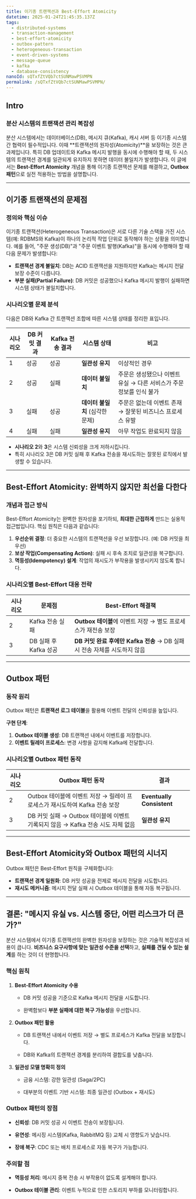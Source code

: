 ```yaml
---
title: 이기종 트랜잭션과 Best-Effort Atomicity
datetime: 2025-01-24T21:45:35.137Z
tags:
  - distributed-systems
  - transaction-management
  - best-effort-atomicity
  - outbox-pattern
  - heterogeneous-transaction
  - event-driven-systems
  - message-queue
  - kafka
  - database-consistency
nanoId: sQTxfZtVQb7ctSUNMawPSVMPN
permalink: /sQTxfZtVQb7ctSUNMawPSVMPN/
---
```

## Intro

### 분산 시스템의 트랜잭션 관리 복잡성  

분산 시스템에서는 데이터베이스(DB), 메시지 큐(Kafka), 캐시 서버 등 이기종 시스템 간 협력이 필수적입니다. 이때 **트랜잭션의 원자성(Atomicity)**을 보장하는 것은 큰 과제입니다. 특히 DB 업데이트와 Kafka 메시지 발행을 동시에 수행해야 할 때, 두 시스템의 트랜잭션 경계를 일관되게 유지하지 못하면 데이터 불일치가 발생합니다. 이 글에서는 **Best-Effort Atomicity** 개념을 통해 이기종 트랜잭션 문제를 해결하고, **Outbox 패턴**으로 실전 적용하는 방법을 설명합니다.

---

## 이기종 트랜잭션의 문제점  

### 정의와 핵심 이슈  

이기종 트랜잭션(Heterogeneous Transaction)은 서로 다른 기술 스택을 가진 시스템(예: RDBMS와 Kafka)이 하나의 논리적 작업 단위로 동작해야 하는 상황을 의미합니다. 예를 들어, "주문 생성(DB)"과 "주문 이벤트 발행(Kafka)"을 동시에 수행해야 할 때 다음 문제가 발생합니다:  

- **트랜잭션 경계 불일치**: DB는 ACID 트랜잭션을 지원하지만 Kafka는 메시지 전달 보장 수준이 다릅니다.  
- **부분 실패(Partial Failure)**: DB 커밋은 성공했으나 Kafka 메시지 발행이 실패하면 시스템 상태가 불일치합니다.  

### 시나리오별 문제 분석  

다음은 DB와 Kafka 간 트랜잭션 조합에 따른 시스템 상태를 정리한 표입니다.  

| 시나리오 | DB 커밋 결과 | Kafka 전송 결과 | 시스템 상태                     | 비고                                                                 |
|----------|--------------|------------------|---------------------------------|----------------------------------------------------------------------|
| 1        | 성공         | 성공             | **일관성 유지**                 | 이상적인 경우                                                       |
| 2        | 성공         | 실패             | **데이터 불일치**               | 주문은 생성됐으나 이벤트 유실 → 다른 서비스가 주문 정보를 인식 불가 |
| 3        | 실패         | 성공             | **데이터 불일치** (심각한 문제) | 주문은 없는데 이벤트 존재 → 잘못된 비즈니스 프로세스 유발           |
| 4        | 실패         | 실패             | **일관성 유지**                 | 아무 작업도 완료되지 않음                                           |

- **시나리오 2**와 **3**은 시스템 신뢰성을 크게 저하시킵니다.  
- 특히 시나리오 3은 DB 커밋 실패 후 Kafka 전송을 재시도하는 잘못된 로직에서 발생할 수 있습니다.  

---

## Best-Effort Atomicity: 완벽하지 않지만 최선을 다한다  

### 개념과 접근 방식  

Best-Effort Atomicity는 완벽한 원자성을 포기하되, **최대한 근접하게** 만드는 실용적 접근법입니다. 핵심 원칙은 다음과 같습니다:  

1. **우선순위 결정**: 더 중요한 시스템의 트랜잭션을 우선 보장합니다. (예: DB 커밋을 최우선)  
2. **보상 작업(Compensating Action)**: 실패 시 후속 조치로 일관성을 복구합니다.  
3. **멱등성(Idempotency) 설계**: 작업의 재시도가 부작용을 발생시키지 않도록 합니다.  

### 시나리오별 Best-Effort 대응 전략  

| 시나리오 | 문제점                  | Best-Effort 해결책                                                                 |
|----------|-------------------------|-----------------------------------------------------------------------------------|
| 2        | Kafka 전송 실패         | **Outbox 테이블**에 이벤트 저장 → 별도 프로세스가 재전송 보장                     |
| 3        | DB 실패 후 Kafka 성공   | **DB 커밋 완료 후에만 Kafka 전송** → DB 실패 시 전송 자체를 시도하지 않음         |

---

## Outbox 패턴

### 동작 원리  

Outbox 패턴은 **트랜잭션 로그 테이블**을 활용해 이벤트 전달의 신뢰성을 높입니다.  

**구현 단계**:  

1. **Outbox 테이블 생성**: DB 트랜잭션 내에서 이벤트를 저장합니다.  
2. **이벤트 릴레이 프로세스**: 변경 사항을 감지해 Kafka에 전달합니다.  

### 시나리오별 Outbox 패턴 동작  

| 시나리오 | Outbox 패턴 동작                                                                 | 결과                     |
|----------|----------------------------------------------------------------------------------|--------------------------|
| 2        | Outbox 테이블에 이벤트 저장 → 릴레이 프로세스가 재시도하여 Kafka 전송 보장       | **Eventually Consistent** |
| 3        | DB 커밋 실패 → Outbox 테이블에 이벤트 기록되지 않음 → Kafka 전송 시도 자체 없음  | **일관성 유지**          |

---

## Best-Effort Atomicity와 Outbox 패턴의 시너지  

Outbox 패턴은 Best-Effort 원칙을 구체화합니다:  

- **트랜잭션 경계 일원화**: DB 커밋 성공을 전제로 메시지 전달을 시도합니다.  
- **재시도 메커니즘**: 메시지 전달 실패 시 Outbox 테이블을 통해 자동 복구됩니다.  

---

## 결론: **"메시지 유실 vs. 시스템 중단, 어떤 리스크가 더 큰가?"**

분산 시스템에서 이기종 트랜잭션의 완벽한 원자성을 보장하는 것은 기술적 복잡성과 비용이 큽니다. **비즈니스 요구사항에 맞는 일관성 수준을 선택**하고, **실패를 견딜 수 있는 설계**를 하는 것이 더 현명합니다.

### 핵심 원칙

1. **Best-Effort Atomicity 수용**

    - DB 커밋 성공을 기준으로 Kafka 메시지 전달을 시도합니다.

    - 완벽함보다 **부분 실패에 대한 복구 가능성**을 우선합니다.

2. **Outbox 패턴 활용**

    - DB 트랜잭션 내에서 이벤트 저장 → 별도 프로세스가 Kafka 전달을 보장합니다.

    - DB와 Kafka의 트랜잭션 경계를 분리하여 결합도를 낮춥니다.

3. **일관성 모델 명확히 정의**

    - 금융 시스템: 강한 일관성 (Saga/2PC)

    - 대부분의 이벤트 기반 시스템: 최종 일관성 (Outbox + 재시도)

### Outbox 패턴의 장점

- **신뢰성**: DB 커밋 성공 시 이벤트 전송이 보장됩니다.

- **유연성**: 메시징 시스템(Kafka, RabbitMQ 등) 교체 시 영향도가 낮습니다.

- **장애 복구**: CDC 또는 배치 프로세스로 자동 복구가 가능합니다.

### 주의할 점

- **멱등성 처리**: 메시지 중복 전송 시 부작용이 없도록 설계해야 합니다.

- **Outbox 테이블 관리**: 이벤트 누적으로 인한 스토리지 부하를 모니터링합니다.